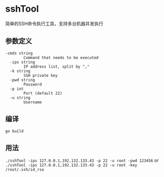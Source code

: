 # sshTool
简单的SSH命令执行工具，支持多台机器并发执行

## 参数定义
```cgo
-cmds string
        Command that needs to be executed
  -ips string
        IP address list, split by ","
  -k string
        SSH private key
  -pwd string
        Password
  -p int
        Port (default 22)
  -u string
        Username
```
## 编译
``go build``

## 用法
``./sshTool -ips 127.0.0.1,192.132.133.43 -p 22 -u root -pwd 123456``
or
``./sshTool -ips 127.0.0.1,192.132.133.43 -p 22 -u root -key /root/.ssh/id_rsa``
